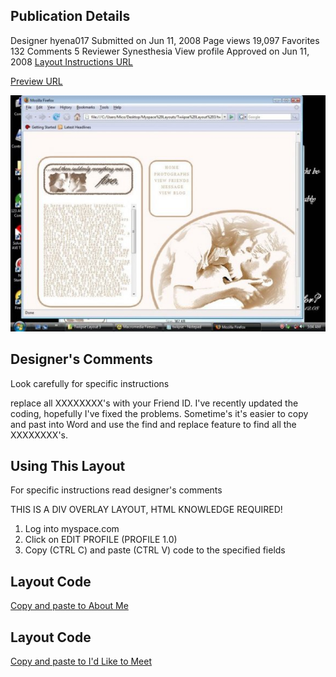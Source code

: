 ## Publication Details
Designer	hyena017
Submitted on	Jun 11, 2008
Page views	19,097
Favorites	132
Comments	5
Reviewer	Synesthesia View profile
Approved on	Jun 11, 2008
[Layout Instructions URL](https://www.createblog.com/myspace-layouts/28307-twilight-meadow/)

[Preview URL](https://www.createblog.com/myspace-layouts/28307-twilight-meadow/preview/)

![Preview Image](image2.jpg "Preview Image!")

## Designer's Comments
Look carefully for specific instructions

replace all XXXXXXXX's with your Friend ID. I've recently updated the coding, hopefully I've fixed the problems. Sometime's it's easier to copy and past into Word and use the find and replace feature to find all the XXXXXXXX's.

## Using This Layout
For specific instructions read designer's comments

THIS IS A DIV OVERLAY LAYOUT, HTML KNOWLEDGE REQUIRED!
1. Log into myspace.com
2. Click on EDIT PROFILE (PROFILE 1.0)
3. Copy (CTRL C) and paste (CTRL V) code to the specified fields

## Layout Code
[Copy and paste to About Me](https://github.com/mtabor66/MySpace-Layouts/blob/main/Twiipse/aboutme.html)

## Layout Code
[Copy and paste to I'd Like to Meet](https://github.com/mtabor66/MySpace-Layouts/blob/main/Twiipse/idliketomeet.html)

